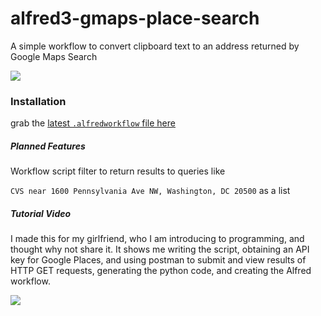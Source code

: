 # alfred3-gmaps-place-search
A simple workflow to convert clipboard text to an address returned by Google Maps Search

![](http://g.recordit.co/cQwzW1Sobu.gif)

### Installation

grab the [latest `.alfredworkflow` file here](https://github.com/invious/alfred3-gmaps-place-search/releases/)

##### Planned Features

Workflow script filter to return results to queries like

`CVS near 1600 Pennsylvania Ave NW, Washington, DC 20500` as a list

##### Tutorial Video

I made this for my girlfriend, who I am introducing to programming, and thought why not share it. It shows me writing the script, obtaining an API key for Google Places, and using postman to submit and view results of HTTP GET requests, generating the python code, and creating the Alfred workflow.

[![](http://i.imgur.com/q6w1sK8.jpg)](https://youtu.be/-v3M6gI4hkA)
